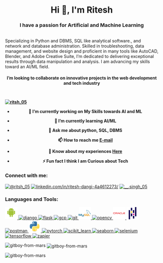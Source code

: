 <h1 align="center">Hi 👋, I'm Ritesh</h1>
<h3 align="center">I have a passion for Artificial and Machine Learning</h3>

<br>Specializing in Python and DBMS, SQL like analytical software., and network and database administration. Skilled in troubleshooting, data management, and website design and proficient in many tools like AutoCAD, Blender, and Adobe Creative Suite, I’m dedicated to delivering exceptional results through data manipulation and analysis. I am advancing my skills toward an AI/ML field.<br>

  <h4 align="center">I’m looking to collaborate on innovative projects in the web development and tech industry</>


<br><p align="left"> <a href="https://twitter.com/@ritsh_05" target="blank"><img src="https://img.shields.io/twitter/follow/ritsh_05?logo=twitter&style=for-the-badge" alt="ritsh_05" /></a> </p>

- 🔭 I’m currently working on **My Skills towards AI and ML**

- 🌱 I’m currently learning **AI/ML**

- 💬 Ask me about **python, SQL, DBMS**

- 📫 How to reach me [E-mail](riteshrajpoot0007@gmail.com)

- 📄 Know about my experiences [Here](https://docs.google.com/document/d/1ra5P5iIDDgqAZtblxHFDylIwYiCC5fqg476ulJr-kkM/edit?usp=sharing)

- ⚡ Fun fact **I think I am Curious about Tech**

<h3 align="left">Connect with me:</h3>
<p align="left">
<a href="https://twitter.com/@ritsh_05" target="blank"><img align="center" src="https://raw.githubusercontent.com/rahuldkjain/github-profile-readme-generator/master/src/images/icons/Social/twitter.svg" alt="@ritsh_05" height="30" width="40" /></a>
<a href="https://linkedin.com/in/linkedin.com/in/ritesh-dangi-4a4612273/" target="blank"><img align="center" src="https://raw.githubusercontent.com/rahuldkjain/github-profile-readme-generator/master/src/images/icons/Social/linked-in-alt.svg" alt="linkedin.com/in/ritesh-dangi-4a4612273/" height="30" width="40" /></a>
<a href="https://instagram.com/__.singh_05" target="blank"><img align="center" src="https://raw.githubusercontent.com/rahuldkjain/github-profile-readme-generator/master/src/images/icons/Social/instagram.svg" alt="__.singh_05" height="30" width="40" /></a>
</p>

<h3 align="left">Languages and Tools:</h3>
<p align="left"> <a href="https://developer.android.com" target="_blank" rel="noreferrer"> <img src="https://raw.githubusercontent.com/devicons/devicon/master/icons/android/android-original-wordmark.svg" alt="android" width="40" height="40"/> </a> <a href="https://www.djangoproject.com/" target="_blank" rel="noreferrer"> <img src="https://cdn.worldvectorlogo.com/logos/django.svg" alt="django" width="40" height="40"/> </a> <a href="https://flask.palletsprojects.com/" target="_blank" rel="noreferrer"> <img src="https://www.vectorlogo.zone/logos/pocoo_flask/pocoo_flask-icon.svg" alt="flask" width="40" height="40"/> </a> <a href="https://cloud.google.com" target="_blank" rel="noreferrer"> <img src="https://www.vectorlogo.zone/logos/google_cloud/google_cloud-icon.svg" alt="gcp" width="40" height="40"/> </a> <a href="https://git-scm.com/" target="_blank" rel="noreferrer"> <img src="https://www.vectorlogo.zone/logos/git-scm/git-scm-icon.svg" alt="git" width="40" height="40"/> </a> <a href="https://www.mysql.com/" target="_blank" rel="noreferrer"> <img src="https://raw.githubusercontent.com/devicons/devicon/master/icons/mysql/mysql-original-wordmark.svg" alt="mysql" width="40" height="40"/> </a> <a href="https://opencv.org/" target="_blank" rel="noreferrer"> <img src="https://www.vectorlogo.zone/logos/opencv/opencv-icon.svg" alt="opencv" width="40" height="40"/> </a> <a href="https://www.oracle.com/" target="_blank" rel="noreferrer"> <img src="https://raw.githubusercontent.com/devicons/devicon/master/icons/oracle/oracle-original.svg" alt="oracle" width="40" height="40"/> </a> <a href="https://pandas.pydata.org/" target="_blank" rel="noreferrer"> <img src="https://raw.githubusercontent.com/devicons/devicon/2ae2a900d2f041da66e950e4d48052658d850630/icons/pandas/pandas-original.svg" alt="pandas" width="40" height="40"/> </a> <a href="https://postman.com" target="_blank" rel="noreferrer"> <img src="https://www.vectorlogo.zone/logos/getpostman/getpostman-icon.svg" alt="postman" width="40" height="40"/> </a> <a href="https://www.python.org" target="_blank" rel="noreferrer"> <img src="https://raw.githubusercontent.com/devicons/devicon/master/icons/python/python-original.svg" alt="python" width="40" height="40"/> </a> <a href="https://pytorch.org/" target="_blank" rel="noreferrer"> <img src="https://www.vectorlogo.zone/logos/pytorch/pytorch-icon.svg" alt="pytorch" width="40" height="40"/> </a> <a href="https://scikit-learn.org/" target="_blank" rel="noreferrer"> <img src="https://upload.wikimedia.org/wikipedia/commons/0/05/Scikit_learn_logo_small.svg" alt="scikit_learn" width="40" height="40"/> </a> <a href="https://seaborn.pydata.org/" target="_blank" rel="noreferrer"> <img src="https://seaborn.pydata.org/_images/logo-mark-lightbg.svg" alt="seaborn" width="40" height="40"/> </a> <a href="https://www.selenium.dev" target="_blank" rel="noreferrer"> <img src="https://raw.githubusercontent.com/detain/svg-logos/780f25886640cef088af994181646db2f6b1a3f8/svg/selenium-logo.svg" alt="selenium" width="40" height="40"/> </a> <a href="https://www.tensorflow.org" target="_blank" rel="noreferrer"> <img src="https://www.vectorlogo.zone/logos/tensorflow/tensorflow-icon.svg" alt="tensorflow" width="40" height="40"/> </a> <a href="https://zapier.com" target="_blank" rel="noreferrer"> <img src="https://www.vectorlogo.zone/logos/zapier/zapier-icon.svg" alt="zapier" width="40" height="40"/> </a> </p>

<p><img align="left" src="https://github-readme-stats.vercel.app/api/top-langs?username=gitboy-from-mars&show_icons=true&locale=en&layout=compact" alt="gitboy-from-mars" /></p>

<p>&nbsp;<img align="center" src="https://github-readme-stats.vercel.app/api?username=gitboy-from-mars&show_icons=true&locale=en" alt="gitboy-from-mars" /></p>

<p align="left"> <img src="https://komarev.com/ghpvc/?username=gitboy-from-mars&label=Profile%20views&color=0e75b6&style=flat" alt="gitboy-from-mars" /> </p>

